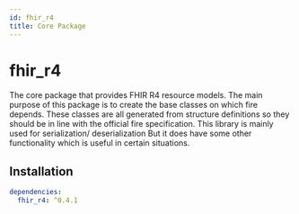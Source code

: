 ```yaml
---
id: fhir_r4
title: Core Package
---
```


# fhir_r4

The core package that provides FHIR R4 resource models. The main purpose of this package is to create the base classes on which fire depends. These classes are all generated from structure definitions so they should be in line with the official fire specification. This library is mainly used for serialization/ deserialization But it does have some other functionality which is useful in certain situations.

## Installation

```yaml
dependencies:
  fhir_r4: ^0.4.1
```